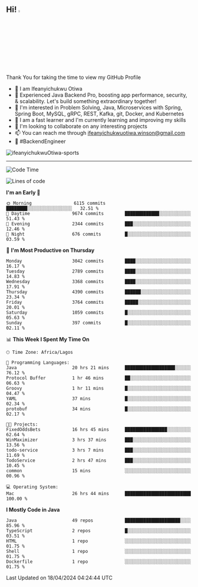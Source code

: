 <!-- BLOG-POST-LIST:START --><!-- BLOG-POST-LIST:END -->

## Hi! <img src="https://media.giphy.com/media/hvRJCLFzcasrR4ia7z/giphy.gif" width="4%"> 

Thank You for taking the time to view my GitHub Profile

- 👋 I am Ifeanyichukwu Otiwa
- 🚀 Experienced Java Backend Pro, boosting app performance, security, & scalability. Let's build something extraordinary together!
- 👀 I'm interested in Problem Solving, Java, Microservices with Spring, Spring Boot, MySQL, gRPC, REST, Kafka, git, Docker, and Kubernetes
- 🌱 I am a fast learner and I'm currently learning and improving my skills
- 💞️ I'm looking to collaborate on any interesting projects
- 📫 You can reach me through ifeanyichukwuotiwa.winson@gmail.com
- 🚀 #BackendEngineer

<p align="left" marginTop="10px"> <img src="https://komarev.com/ghpvc/?username=ifeanyichukwuOtiwa-sports&label=Profile%20views&color=0e75b6&style=for-the-badge" alt="ifeanyichukwuOtiwa-sports" /> </p>

***

<!--START_SECTION:waka-->
![Code Time](http://img.shields.io/badge/Code%20Time-2%2C409%20hrs%2031%20mins-blue)

![Lines of code](https://img.shields.io/badge/From%20Hello%20World%20I%27ve%20Written-5.0%20million%20lines%20of%20code-blue)

**I'm an Early 🐤** 

```text
🌞 Morning                6115 commits        ████████░░░░░░░░░░░░░░░░░   32.51 % 
🌆 Daytime                9674 commits        █████████████░░░░░░░░░░░░   51.43 % 
🌃 Evening                2344 commits        ███░░░░░░░░░░░░░░░░░░░░░░   12.46 % 
🌙 Night                  676 commits         █░░░░░░░░░░░░░░░░░░░░░░░░   03.59 % 
```
📅 **I'm Most Productive on Thursday** 

```text
Monday                   3042 commits        ████░░░░░░░░░░░░░░░░░░░░░   16.17 % 
Tuesday                  2789 commits        ████░░░░░░░░░░░░░░░░░░░░░   14.83 % 
Wednesday                3368 commits        ████░░░░░░░░░░░░░░░░░░░░░   17.91 % 
Thursday                 4390 commits        ██████░░░░░░░░░░░░░░░░░░░   23.34 % 
Friday                   3764 commits        █████░░░░░░░░░░░░░░░░░░░░   20.01 % 
Saturday                 1059 commits        █░░░░░░░░░░░░░░░░░░░░░░░░   05.63 % 
Sunday                   397 commits         █░░░░░░░░░░░░░░░░░░░░░░░░   02.11 % 
```


📊 **This Week I Spent My Time On** 

```text
🕑︎ Time Zone: Africa/Lagos

💬 Programming Languages: 
Java                     20 hrs 21 mins      ███████████████████░░░░░░   76.12 % 
Protocol Buffer          1 hr 46 mins        ██░░░░░░░░░░░░░░░░░░░░░░░   06.63 % 
Groovy                   1 hr 11 mins        █░░░░░░░░░░░░░░░░░░░░░░░░   04.47 % 
YAML                     37 mins             █░░░░░░░░░░░░░░░░░░░░░░░░   02.34 % 
protobuf                 34 mins             █░░░░░░░░░░░░░░░░░░░░░░░░   02.17 % 

🐱‍💻 Projects: 
FixedOddsBets            16 hrs 45 mins      ████████████████░░░░░░░░░   62.64 % 
WinMaximizer             3 hrs 37 mins       ███░░░░░░░░░░░░░░░░░░░░░░   13.56 % 
todo-service             3 hrs 7 mins        ███░░░░░░░░░░░░░░░░░░░░░░   11.69 % 
TodoService              2 hrs 47 mins       ███░░░░░░░░░░░░░░░░░░░░░░   10.45 % 
common                   15 mins             ░░░░░░░░░░░░░░░░░░░░░░░░░   00.96 % 

💻 Operating System: 
Mac                      26 hrs 44 mins      █████████████████████████   100.00 % 
```

**I Mostly Code in Java** 

```text
Java                     49 repos            █████████████████████░░░░   85.96 % 
TypeScript               2 repos             █░░░░░░░░░░░░░░░░░░░░░░░░   03.51 % 
HTML                     1 repo              ░░░░░░░░░░░░░░░░░░░░░░░░░   01.75 % 
Shell                    1 repo              ░░░░░░░░░░░░░░░░░░░░░░░░░   01.75 % 
Dockerfile               1 repo              ░░░░░░░░░░░░░░░░░░░░░░░░░   01.75 % 
```




 Last Updated on 18/04/2024 04:24:44 UTC
<!--END_SECTION:waka-->

<!--
<p align="center">
![trophy](https://github-profile-trophy.vercel.app/?username=ifeanyichukwuOtiwa-sports&theme=onedark) (https://github.com/ryo-ma/github-profile-trophy)
</p>
-->

<!---
ifeanyi-otiwa/ifeanyi-otiwa is a ✨ special ✨ repository because its `README.md` (this file) appears on your GitHub profile.
You can click the Preview link to take a look at your changes.
--->
